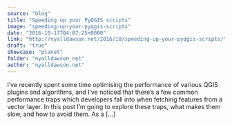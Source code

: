 ```yaml
---
source: "blog"
title: "Speeding up your PyQGIS scripts"
image: "speeding-up-your-pyqgis-scripts"
date: "2016-10-17T04:07:25+0000"
link: "http://nyalldawson.net/2016/10/speeding-up-your-pyqgis-scripts/"
draft: "true"
showcase: "planet"
folder: "nyalldawson_net"
author: "nyalldawson.net"
---
```


I&#8217;ve recently spent some time optimising the performance of various QGIS plugins and algorithms, and I&#8217;ve noticed that there&#8217;s a few common performance traps which developers fall into when fetching features from a vector layer. In this post I&#8217;m going to explore these traps, what makes them slow, and how to avoid them. As a [&#8230;]

